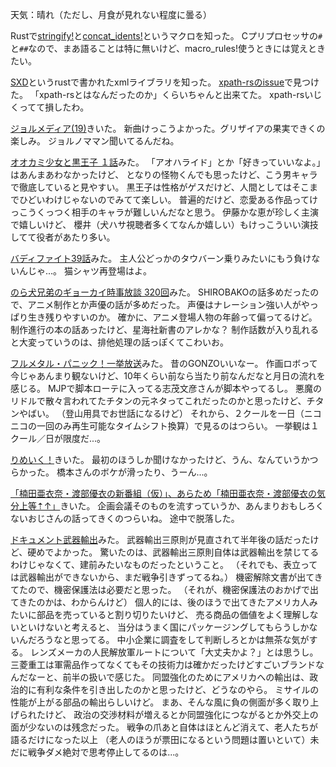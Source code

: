 天気：晴れ（ただし、月食が見れない程度に曇る）

Rustで[stringify!](http://doc.rust-lang.org/nightly/std/macro.stringify!.html)と[concat_idents!](http://doc.rust-lang.org/nightly/std/macro.concat_idents!.html)というマクロを知った。
Cプリプロセッサの`#`と`##`なので、まあ語ることは特に無いけど、macro_rules!使うときには覚えときたい。

[SXD](https://github.com/shepmaster/sxd-rust)というrustで書かれたxmlライブラリを知った。
[xpath-rsのissue](https://github.com/PistonDevelopers/xpath-rs/issues/7)で見つけた。
「xpath-rsとはなんだったのか」くらいちゃんと出来てた。
xpath-rsいじくってて損したわ。

[ジョルメディア(19)](http://www.nicovideo.jp/watch/1412680723)きいた。
新曲けっこうよかった。グリザイアの果実できくの楽しみ。
ジョルノママン聞いてるんだね。

[オオカミ少女と黒王子 １話](http://www.nicovideo.jp/watch/1412329806)みた。
「アオハライド」とか「好きっていいなよ。」はあんまあわなかったけど、
となりの怪物くんでも思ったけど、こう男キャラで徹底していると見やすい。
黒王子は性格がゲスだけど、人間としてはそこまでひどいわけじゃないのでみてて楽しい。
普遍的だけど、恋愛ある作品ってけっこうくっつく相手のキャラが難しいんだなと思う。
伊藤かな恵が珍しく主演で嬉しいけど、
櫻井（犬ハサ視聴者多くてなんか嬉しい）もけっこういい演技してて役者があたり多い。

[バディファイト39話](http://www.nicovideo.jp/watch/1412571054)みた。
主人公どっかのタウバーン乗りみたいにもう負けないんじゃ...。
猫シャツ再登場はよ。

[のら犬兄弟のギョーカイ時事放談 320回](http://www.norainu-jiji.com/contents/hp0012/index02760000.html)みた。
SHIROBAKOの話多めだったので、アニメ制作とか声優の話が多めだった。
声優はナレーション強い人がやっぱり生き残りやすいのか。
確かに、アニメ登場人物の年齢って偏ってるけど。
制作進行の本の話あったけど、星海社新書のアレかな？
制作話数が入り乱れると大変っていうのは、排他処理の話っぽくてこわいお。

[フルメタル・パニック！一挙放送](http://live.nicovideo.jp/gate/lv193028575)みた。
昔のGONZOいいなー。
作画ロボって今じゃあんまり観ないけど、10年くらい前なら当たり前なんだなと月日の流れを感じる。
MJPで脚本ローテに入ってる志茂文彦さんが脚本やってるし。
悪魔のリドルで散々言われてたチタンの元ネタってこれだったのかと思ったけど、チタンやばい。
（登山用具でお世話になるけど）
それから、２クールを一日（ニコニコの一回のみ再生可能なタイムシフト換算）で見るのはつらい。
一挙観は１クール／日が限度だ...。

[りめいく！](http://seaside-c.jp/program/remake/)きいた。
最初のほうしか聞けなかったけど、うん、なんていうかつらかった。
橋本さんのボケが滑ったり、うーん...。

[「楠田亜衣奈・渡部優衣の新番組（仮）」、あらため「楠田亜衣奈・渡部優衣の気分上等⇡↑」](http://ageage.secondshot.jp/)きいた。
企画会議そのものを流すっていうか、あんまりおもしろくないおじさんの話ってきくのつらいね。
途中で脱落した。

[ドキュメント武器輸出](http://www.nhk.or.jp/special/detail/2014/1005/)みた。
武器輸出三原則が見直されて半年後の話だったけど、硬めでよかった。
驚いたのは、武器輸出三原則自体は武器輸出を禁じてるわけじゃなくて、建前みたいなものだったということ。
（それでも、表立っては武器輸出ができないから、まだ戦争引きずってるね。）
機密解除文書が出てきてたので、機密保護法は必要だと思った。
（それが、機密保護法のおかげで出てきたのかは、わからんけど）
個人的には、後のほうで出てきたアメリカ人みたいに部品を売っていると割り切りたいけど、
売る商品の価値をよく理解しないといけないと考えると、
当分はうまく国にパッケージングしてもらうしかないんだろうなと思ってる。
中小企業に調査をして判断しろとかは無茶な気がする。
レンズメーカの人民解放軍ルートについて「大丈夫かよ？」とは思うし。
三菱重工は軍需品作ってなくてもその技術力は確かだったけどすごいブランドなんだなーと、前半の扱いで感じた。
同盟強化のためにアメリカへの輸出は、政治的に有利な条件を引き出したのかと思ったけど、どうなのやら。
ミサイルの性能が上がる部品の輸出らしいけど。
まあ、そんな風に負の側面が多く取り上げられたけど、
政治の交渉材料が増えるとか同盟強化につながるとか外交上の面が少ないのは残念だった。
戦争の爪あと自体はほとんど消えて、老人たちが語るだけになった以上
（老人のほうが票田になるという問題は置いといて）未だに戦争ダメ絶対で思考停止してるのは...。
